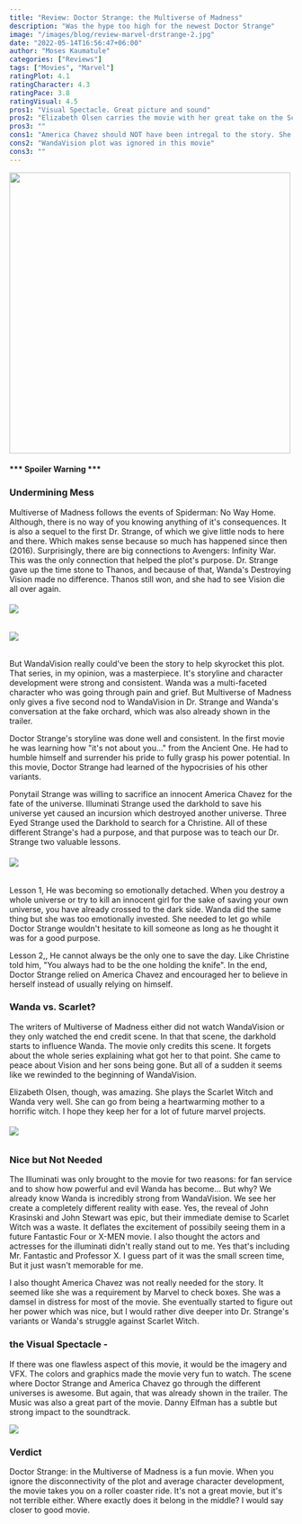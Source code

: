 ```yaml
---
title: "Review: Doctor Strange: the Multiverse of Madness"
description: "Was the hype too high for the newest Doctor Strange"
image: "/images/blog/review-marvel-drstrange-2.jpg"
date: "2022-05-14T16:56:47+06:00"
author: "Moses Kaumatule"
categories: ["Reviews"]
tags: ["Movies", "Marvel"]
ratingPlot: 4.1
ratingCharacter: 4.3
ratingPace: 3.8
ratingVisual: 4.5
pros1: "Visual Spectacle. Great picture and sound"
pros2: "Elizabeth Olsen carries the movie with her great take on the Scarlet Witch"
pros3: ""
cons1: "America Chavez should NOT have been intregal to the story. She's a great character but I didn't think the whole plot should've centered on her."
cons2: "WandaVision plot was ignored in this movie"
cons3: ""
---
```


<a href="http://www.youtube.com/watch?feature=player_embedded&v=aWzlQ2N6qqg
" target="_blank" id="pointer"><img src="http://img.youtube.com/vi/aWzlQ2N6qqg/0.jpg" width="500" id="pointer"/></a>

<h4 id='spoiler'>*** Spoiler Warning ***</h4>

### Undermining Mess
Multiverse of Madness follows the events of Spiderman: No Way Home. Although, there is no way of you knowing anything of it's consequences. It is also a sequel to the first Dr. Strange, of which we give little nods to here and there. Which makes sense because so much has happened since then (2016). Surprisingly, there are big connections to Avengers: Infinity War. This was the only connection that helped the plot's purpose. Dr. Strange gave up the time stone to Thanos, and because of that, Wanda's Destroying Vision made no difference. Thanos still won, and she had to see Vision die all over again. 

###### ![](https://cdn130.picsart.com/324496039019201.gif?to=crop&type=webp&r=40x40&q=50)
###### ![](https://media4.giphy.com/media/G1ZPWPIszGDPh2NeG5/giphy.gif)

But WandaVision really could've been the story to help skyrocket this plot. That series, in my opinion, was a masterpiece. It's storyline and character development were strong and consistent. Wanda was a multi-faceted character who was going through pain and grief. But Multiverse of Madness only gives a five second nod to WandaVision in Dr. Strange and Wanda's conversation at the fake orchard, which was also already shown in the trailer. 

Doctor Strange's storyline was done well and consistent. In the first movie he was learning how "it's not about you..." from the Ancient One. He had to humble himself and surrender his pride to fully grasp his power potential. In this movie, Doctor Strange had learned of the hypocrisies of his other variants. 

Ponytail Strange was willing to sacrifice an innocent America Chavez for the fate of the universe. Illuminati Strange used the darkhold to save his universe yet caused an incursion which destroyed another universe. <span id='italic'>Three Eyed</span> Strange used the Darkhold to search for a Christine. All of these different Strange's had a purpose, and that purpose was to <span class='emphasis'>teach our Dr. Strange two valuable lessons</span>. 

###### ![](https://resize.indiatvnews.com/en/resize/newbucket/715_-/2022/02/doctor-strange-1644804950.jpg)

<span class='emphasis'>Lesson 1,</span> He was becoming so emotionally detached. When you destroy a whole universe or try to kill an innocent girl for the sake of saving your own universe, you have already crossed to the dark side. Wanda did the same thing but she was too emotionally invested. She needed to let go while Doctor Strange wouldn't hesitate to kill someone as long as he thought it was for a good purpose. 

<span class='emphasis'>Lesson 2,</span>, He cannot always be the only one to save the day. Like Christine told him, "You always had to be the one holding the knife". In the end, Doctor Strange relied on America Chavez and encouraged her to believe in herself instead of usually relying on himself. 


### Wanda vs. Scarlet?
The writers of Multiverse of Madness either did not watch WandaVision or they only watched the end credit scene. In that that scene, the darkhold starts to influence Wanda. The movie only credits this scene. It forgets about the whole series explaining what got her to that point. She came to peace about Vision and her sons being gone. But all of a sudden it seems like we rewinded to the beginning of WandaVision.

Elizabeth Olsen, though, was amazing. She plays the Scarlet Witch and Wanda very well. She can go from being a heartwarming mother to a horrific witch. I hope they keep her for a lot of future marvel projects. 

###### ![](https://c.tenor.com/Xzor7ePKzioAAAAd/wandavision-wanda.gif)


### Nice but Not Needed 

The Illuminati was only brought to the movie for two reasons: for fan service and to show how powerful and evil Wanda has become... <span class='emphasis'>But why? We already know Wanda is incredibly strong</span> from WandaVision. We see her create a completely different reality with ease. Yes, the reveal of John Krasinski and John Stewart was epic, but their immediate demise to Scarlet Witch was a waste. It deflates the excitement of possibily seeing them in a future Fantastic Four or X-MEN movie. I also thought the actors and actresses for the illuminati didn't really stand out to me. Yes that's including Mr. Fantastic and Professor X. I guess part of it was the small screen time, But it just wasn't memorable for me. 

I also thought America Chavez was not really needed for the story. It seemed like she was a requirement by Marvel to check boxes. She was a damsel in distress for most of the movie. She eventually started to figure out her power which was nice, but I would rather dive deeper into Dr. Strange's variants or Wanda's struggle against Scarlet Witch. 


### the Visual Spectacle - 
If there was one flawless aspect of this movie, it would be the imagery and VFX. The colors and graphics made the movie very fun to watch. The scene where Doctor Strange and America Chavez go through the different universes is awesome. But again, that was already shown in the trailer. The Music was also a great part of the movie. Danny Elfman has a subtle but strong impact to the soundtrack.

![](https://c.tenor.com/sOrq0MF0ezEAAAAd/doctor-strange-multiverse-of-madness.gif)


### Verdict
Doctor Strange: in the Multiverse of Madness is a fun movie. When you ignore the disconnectivity of the plot and average character development, the movie takes you on a roller coaster ride. It's not a great movie, but it's not terrible either. Where exactly does it belong in the middle? I would say closer to good movie. 